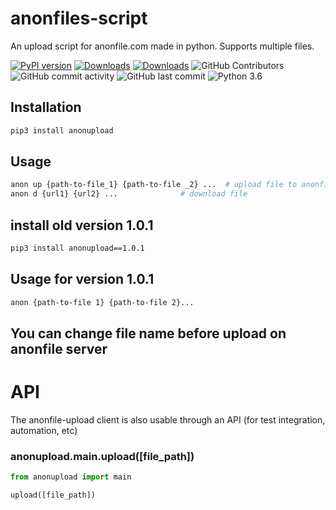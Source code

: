 # anonfiles-script
An upload script for anonfile.com made in python. Supports multiple files.

 [![PyPI version](https://badge.fury.io/py/anonupload.svg)](https://pypi.org/project/anonupload/)
 [![Downloads](https://pepy.tech/badge/anonupload/month)](https://pepy.tech/project/anonupload)
 [![Downloads](https://static.pepy.tech/personalized-badge/anonupload?period=total&units=international_system&left_color=green&right_color=blue&left_text=Total%20Downloads)](https://pepy.tech/project/anonupload)
 ![GitHub Contributors](https://img.shields.io/github/contributors/redevil1/anonfiles)
 ![GitHub commit activity](https://img.shields.io/github/commit-activity/m/redevil1/anonfiles)
 ![GitHub last commit](https://img.shields.io/github/last-commit/redevil1/anonfiles)
 ![Python 3.6](https://img.shields.io/badge/python-3.6-yellow.svg)


## Installation

```sh
pip3 install anonupload
```

## Usage 
```sh
anon up {path-to-file_1} {path-to-file _2} ...  # upload file to anonfile server
anon d {url1} {url2} ...              # download file 
```

## install old version 1.0.1
```sh
pip3 install anonupload==1.0.1
```

## Usage for version 1.0.1 

```sh
anon {path-to-file 1} {path-to-file 2}...
```
## You can change file name before upload on anonfile server

# API

The anonfile-upload client is also usable through an API (for test integration, automation, etc)

### anonupload.main.upload([file_path])

```py
from anonupload import main

upload([file_path])
```
